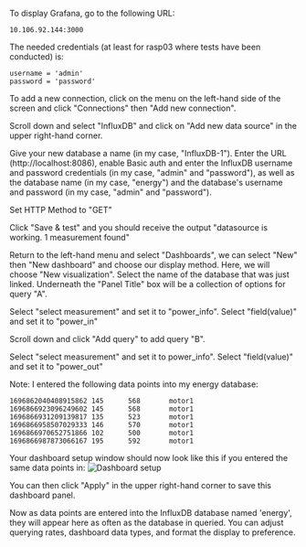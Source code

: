 To display Grafana, go to the following URL:

```10.106.92.144:3000```

The needed credentials (at least for rasp03 where tests have been conducted) is:

```
username = 'admin'
password = 'password'
```

To add a new connection, click on the menu on the left-hand side of the screen and click "Connections" then "Add new connection".

Scroll down and select "InfluxDB" and click on "Add new data source" in the upper right-hand corner.

Give your new database a name (in my case, "InfluxDB-1"). Enter the URL (http://localhost:8086), enable Basic auth and enter the InfluxDB username and password credentials (in my case, "admin" and "password"), as well as the database name (in my case, "energy") and the database's username and password (in my case, "admin" and "password").

Set HTTP Method to "GET"

Click "Save & test" and you should receive the output "datasource is working. 1 measurement found"

Return to the left-hand menu and select "Dashboards", we can select "New" then "New dashboard" and choose our display method. Here, we will choose "New visualization". Select the name of the database that was just linked. Underneath the "Panel Title" box will be a collection of options for query "A".

Select "select measurement" and set it to "power_info".
Select "field(value)" and set it to "power_in"

Scroll down and click "Add query" to add query "B".

Select "select measurement" and set it to power_info".
Select "field(value)" and set it to "power_out"

Note: I entered the following data points into my energy database:
``` 
1696862040408915862 145      568       motor1
1696866923096249602 145      568       motor1
1696866931209139817 135      523       motor1
1696866958507029333 146      570       motor1
1696866970652751866 102      500       motor1
1696866987873066167 195      592       motor1
```

Your dashboard setup window should now look like this if you entered the same data points in:
![Dashboard setup](https://github.com/Joshkoz16/WMN/blob/f784ca1c202d662292238f58f00196dda0f8c4a6/Screenshot%202023-10-09%20105827.png)

You can then click "Apply" in the upper right-hand corner to save this dashboard panel. 

Now as data points are entered into the InfluxDB database named 'energy', they will appear here as often as the database in queried. You can adjust querying rates, dashboard data types, and format the display to preference.